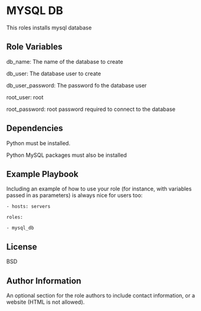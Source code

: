 MYSQL DB
========

This roles installs mysql database

Role Variables
--------------

db_name: The name of the database to create

db_user: The database user to create

db_user_password: The password fo the database user

root_user: root

root_password: root password required to connect to the database

Dependencies
------------

Python must be installed.

Python MySQL packages must also be installed

Example Playbook
----------------

Including an example of how to use your role (for instance, with variables passed in as parameters) is always nice for users too:

    - hosts: servers

    roles:

    - mysql_db

License
-------

BSD

Author Information
------------------

An optional section for the role authors to include contact information, or a website (HTML is not allowed).
